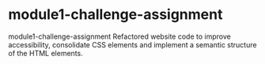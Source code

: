 # module1-challenge-assignment
module1-challenge-assignment
Refactored website code to improve accessibility, consolidate CSS elements and implement a semantic structure of the HTML elements.
